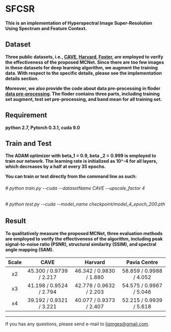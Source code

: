 # SFCSR

**This is an implementation of  Hyperspectral Image Super-Resolution Using Spectrum and Feature Context.**

Dataset
------
**Three public datasets, i.e., [CAVE](https://www1.cs.columbia.edu/CAVE/databases/multispectral/ "CAVE"), [Harvard](http://vision.seas.harvard.edu/hyperspec/explore.html "Harvard"), [Foster](https://personalpages.manchester.ac.uk/staff/d.h.foster/Local\_Illumination\_HSIs/Local\_Illumination\_HSIs\_2015.html "Foster"), are employed to verify the effectiveness of the  proposed MCNet. Since there are too few images in these datasets for deep learning algorithm, we augment the training data. With respect to the specific details, please see the implementation details section.**

**Moreover, we also provide the code about data pre-processing in floder [data pre-processing](https://github.com/qianngli/MCNet/tree/master/data_pre-processing "data pre-processing"). The floder contains three parts, including training set augment, test set pre-processing, and band mean for all training set.**

Requirement
---------
**python 2.7, Pytorch 0.3.1, cuda 9.0**

Train and Test
--------
**The ADAM optimizer with beta_1 = 0.9, beta _2 = 0.999 is employed to train our network.  The learning rate is initialized as 10^-4 for all layers, which decreases by a half at every 35 epochs.**

**You can train or test directly from the command line as such:**

###### # python train.py --cuda --datasetName CAVE  --upscale_factor 4
###### # python test.py --cuda --model_name checkpoint/model_4_epoch_200.pth

Result
--------
**To qualitatively measure the proposed MCNet, three evaluation methods are employed to verify the effectiveness of the algorithm, including  peak signal-to-noise ratio (PSNR), structural similarity (SSIM), and spectral angle mapping (SAM).**


| Scale  |  CAVE |  Harvard |  Pavia Centre |
| :------------: | :------------: | :------------: | :------------: | 
|  x2 |  45.300 / 0.9739 / 2.217 | 46.342 / 0.9830 / 1.880  | 58.859 / 0.9988 / 4.052 | 
|  x3 |  41.198 / 0.9524 / 2.794  |  42.778 / 0.9632 / 2.203 | 54.575 / 0.9967 / 5.046  |   
|  x4 | 39.192 / 0.9321 / 3.221 |  40.077 / 0.9373 / 2.407 | 52.215 / 0.9939 / 5.618  | 

--------
If you has any questions, please send e-mail to liqmges@gmail.com.


